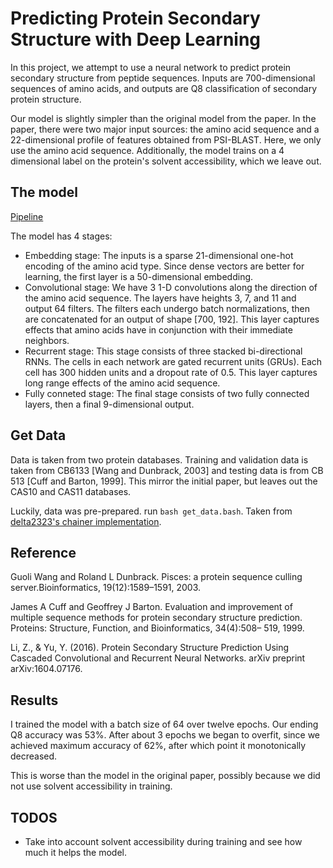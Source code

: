 # Predicting Protein Secondary Structure with Deep Learning

In this project, we attempt to use a neural network to predict protein 
secondary structure from peptide sequences. Inputs are 700-dimensional 
sequences of amino acids, and outputs are Q8 classification of secondary
protein structure.

Our model is slightly simpler than the original model from the paper.
In the paper, there were two major input sources: the amino acid sequence and
a 22-dimensional profile of features obtained from PSI-BLAST. Here, we only use
the amino acid sequence. Additionally, the model trains on a 4 dimensional
label on the protein's solvent accessibility, which we leave out.

## The model

[Pipeline](proteinrnn_pipeline.png "Pipeline")

The model has 4 stages:
- Embedding stage: The inputs is a sparse 21-dimensional one-hot encoding of 
the amino acid type. Since dense vectors are better for learning, the first
layer is a 50-dimensional embedding.
- Convolutional stage: We have 3 1-D convolutions along the direction of the
amino acid sequence. The layers have heights 3, 7, and 11 and output 64 
filters. The filters each undergo batch normalizations, then are concatenated 
for an output of shape [700, 192]. This layer captures effects that amino 
acids have in conjunction with their immediate neighbors.
- Recurrent stage: This stage consists of three stacked bi-directional RNNs.
The cells in each network are gated recurrent units (GRUs). Each cell has 300 hidden units and a dropout rate of 0.5. This layer captures long range effects of the amino acid sequence.
- Fully conneted stage: The final stage consists of two fully connected layers,
then a final 9-dimensional output.

## Get Data

Data is taken from two protein databases. Training and validation data is taken
from CB6133 [Wang and Dunbrack, 2003] and testing data is from CB 513 [Cuff 
and Barton, 1999]. This mirror the initial paper, but leaves out the CAS10 and CAS11 databases.

Luckily, data was pre-prepared. run ```bash get_data.bash```. Taken from [delta2323's chainer implementation](https://github.com/delta2323/BMI219-2017-ProteinFolding).

## Reference

Guoli Wang and Roland L Dunbrack. Pisces: a protein sequence culling server.Bioinformatics, 19(12):1589–1591, 2003.

James A Cuff and Geoffrey J Barton. Evaluation and improvement of multiple sequence methods for protein secondary structure prediction. Proteins: Structure, Function, and Bioinformatics, 34(4):508– 519, 1999. 

Li, Z., & Yu, Y. (2016). Protein Secondary Structure Prediction Using Cascaded Convolutional and Recurrent Neural Networks. arXiv preprint arXiv:1604.07176.

## Results

I trained the model with a batch size of 64 over twelve epochs. Our ending Q8 accuracy was 53%. After about 3 epochs we began to overfit, since we achieved maximum accuracy of 62%, after which point it monotonically decreased.

This is worse than the model in the original paper, possibly because we did not use solvent accessibility in training.

## TODOS

- Take into account solvent accessibility during training and see how much it
helps the model.